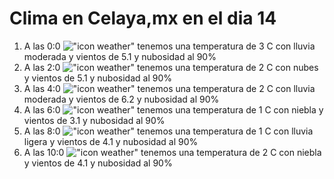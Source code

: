 # Clima en Celaya,mx en el dia 14

1. A las 0:0 !["icon weather"](http://openweathermap.org/img/w/10n.png) tenemos una temperatura de 3 C con lluvia moderada y  vientos de 5.1 y nubosidad al 90%
1. A las 2:0 !["icon weather"](http://openweathermap.org/img/w/04n.png) tenemos una temperatura de 2 C con nubes y  vientos de 5.1 y nubosidad al 90%
1. A las 4:0 !["icon weather"](http://openweathermap.org/img/w/10n.png) tenemos una temperatura de 2 C con lluvia moderada y  vientos de 6.2 y nubosidad al 90%
1. A las 6:0 !["icon weather"](http://openweathermap.org/img/w/50n.png) tenemos una temperatura de 1 C con niebla y  vientos de 3.1 y nubosidad al 90%
1. A las 8:0 !["icon weather"](http://openweathermap.org/img/w/10n.png) tenemos una temperatura de 1 C con lluvia ligera y  vientos de 4.1 y nubosidad al 90%
1. A las 10:0 !["icon weather"](http://openweathermap.org/img/w/50d.png) tenemos una temperatura de 2 C con niebla y  vientos de 4.1 y nubosidad al 90%
